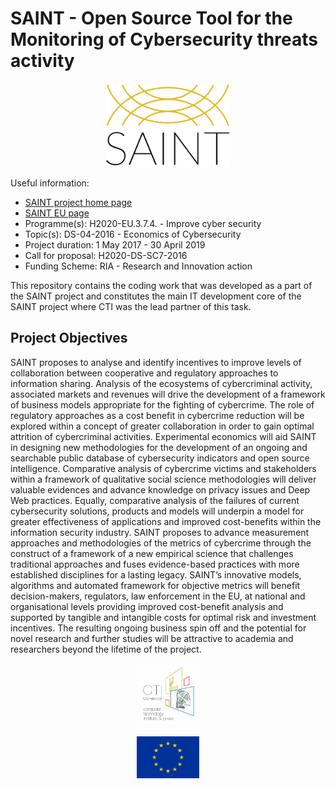 # SAINT - Open Source Tool for the Monitoring of Cybersecurity threats activity

<p align="center">
    <img src="images_logos/saint_logo_color.png" alt="SAINT Logo" width="200" />
</p>

Useful information:
* [SAINT project home page](https://project-saint.eu/)
* [SAINT EU page](https://cordis.europa.eu/project/id/740829)
* Programme(s): H2020-EU.3.7.4. - Improve cyber security 
* Topic(s): DS-04-2016 - Economics of Cybersecurity 
* Project duration: 1 May 2017 - 30 April 2019
* Call for proposal: H2020-DS-SC7-2016
* Funding Scheme: RIA - Research and Innovation action

This repository contains the coding work that was developed as a part of the SAINT project and 
constitutes the main IT development core of the SAINT project where CTI was the lead partner of this task.

## Project Objectives

SAINT proposes to analyse and identify incentives to improve levels of collaboration between cooperative 
and regulatory approaches to information sharing. Analysis of the ecosystems of cybercriminal activity, 
associated markets and revenues will drive the development of a framework of business models appropriate 
for the fighting of cybercrime.  The role of regulatory approaches as a cost benefit in cybercrime 
reduction will be explored within a concept of greater collaboration in order to gain optimal attrition 
of cybercriminal activities. Experimental economics will aid SAINT in designing new methodologies for 
the development of an ongoing and searchable public database of cybersecurity indicators and open source 
intelligence. Comparative analysis of cybercrime victims and stakeholders within a framework of 
qualitative social science methodologies will deliver valuable evidences and advance knowledge on 
privacy issues and Deep Web practices. Equally, comparative analysis of the failures of current 
cybersecurity solutions, products and models will underpin a model for greater effectiveness of 
applications and improved cost-benefits within the information security industry. SAINT proposes to 
advance measurement approaches and methodologies of the metrics of cybercrime through the construct 
of a framework of a new empirical science that challenges traditional approaches and fuses evidence-based 
practices with more established disciplines for a lasting legacy. SAINT’s innovative models, algorithms 
and automated framework for objective metrics will benefit decision-makers, regulators, law enforcement 
in the EU, at national and organisational levels providing improved cost-benefit analysis and supported 
by tangible and intangible costs for optimal risk and investment incentives. The resulting ongoing 
business spin off and the potential for novel research and further studies will be attractive to 
academia and researchers beyond the lifetime of the project.

<p align="center">
    <img src="images_logos/cti.jpg" alt="CTI Logo" width="100" />
</p>
<p align="center">
    <img src="images_logos/eu_flag_yellow_low.jpg" alt="EU Logo" width="100" />
</p>
